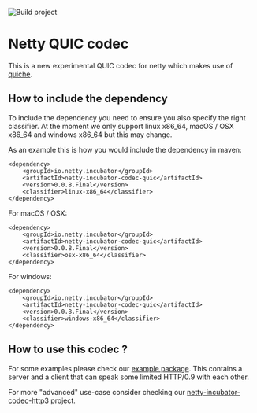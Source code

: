 ![Build project](https://github.com/netty/netty-incubator-codec-quic/workflows/Build%20project/badge.svg)

# Netty QUIC codec

This is a new experimental QUIC codec for netty which makes use of [quiche](https://github.com/cloudflare/quiche).

## How to include the dependency

To include the dependency you need to ensure you also specify the right classifier. At the moment we only support linux
 x86_64, macOS / OSX x86_64 and windows x86_64 but this may change. 
 
As an example this is how you would include the dependency in maven:
```
<dependency>
    <groupId>io.netty.incubator</groupId>
    <artifactId>netty-incubator-codec-quic</artifactId>
    <version>0.0.8.Final</version>
    <classifier>linux-x86_64</classifier>
</dependency>
```

For macOS / OSX:

```
<dependency>
    <groupId>io.netty.incubator</groupId>
    <artifactId>netty-incubator-codec-quic</artifactId>
    <version>0.0.8.Final</version>
    <classifier>osx-x86_64</classifier>
</dependency>
```

For windows:

```
<dependency>
    <groupId>io.netty.incubator</groupId>
    <artifactId>netty-incubator-codec-quic</artifactId>
    <version>0.0.8.Final</version>
    <classifier>windows-x86_64</classifier>
</dependency>
```

## How to use this codec ?

For some examples please check our 
[example package](https://github.com/netty/netty-incubator-codec-quic/tree/main/src/test/java/io/netty/incubator/codec/quic).
This contains a server and a client that can speak some limited HTTP/0.9 with each other.

For more "advanced" use-case consider checking our
[netty-incubator-codec-http3](https://github.com/netty/netty-incubator-codec-http3) project.
